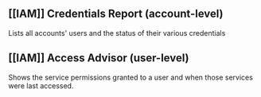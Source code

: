 ## [[IAM]] Credentials Report (account-level)

Lists all accounts' users and the status of their various credentials

## [[IAM]] Access Advisor (user-level)

Shows the service permissions granted to a user and when those services were last accessed.